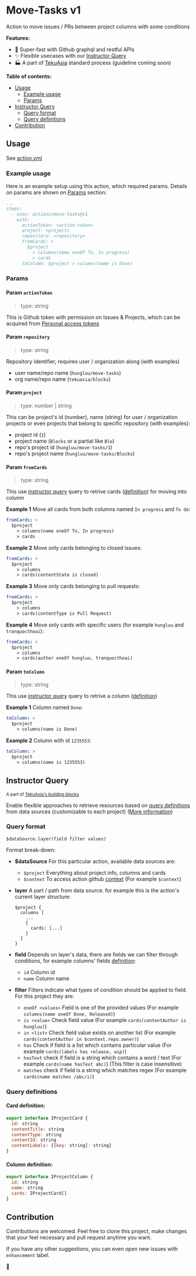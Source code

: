 Move-Tasks v1
=====
Action to move issues / PRs between project columns with some conditions

**Features:**
- 🚀 Super-fast with Github graphql and restful APIs
- ✨ Flexible usecases with our [Instructor Query](#instructor-query)
- 🏭 A part of [TekuAsia](https://github.com/tekuasia) standard process (guideline coming soon)

**Table of contents:**
  + [Usage](#usage)
    - [Example usage](#example-usage)
    - [Params](#params)
  + [Instructor Query](#instructor-query)
    - [Query format](#query-format)
    - [Query definitions](#query-definitions)
  + [Contribution](#contribution)

Usage
-----
See [action.yml](action.yml)

### Example usage

Here is an example setup using this action, which required params. Details on params are shown on [Params](#Params) section:

```yaml
...
steps:
  - uses: actions/move-tasks@v1
    with:
      actionToken: <action-token>
      project: <project>
      repository: <repository>
      fromCards: >
        $project
          > columns(name oneOf To, In progress)
          > cards
      toColumn: $project > columns(name is Done)
```

### Params
#### Param `actionToken`
> type: string

This is Github token with permission on Issues & Projects, which can be acquired from [Personal access tokens](https://github.com/settings/tokens)

#### Param `repository`
> type: string

Repository identifier, requires user / organization along (with examples)
  - user name/repo name (`hungluu/move-tasks`)
  - org name/repo name (`tekuasia/blocks`)

#### Param `project`
> type: number | string

This can be project's id (number), name (string) for user / organization projects or even projects that belong to specific repository (with examples):
  - project id (`1`)
  - project name (`Blocks` or a partial like `Blo`)
  - repo's project id (`hungluu/move-tasks/1`)
  - repo's project name (`hungluu/move-tasks/Blocks`)

#### Param `fromCards`
> type: string

This use [instructor query](#instructor-query) query to retrive cards ([definition](#card-definition)) for moving into column

**Example 1** Move all cards from both columns named `In progress` and `To do`:
```yaml
fromCards: >
  $project
    > columns(name oneOf To, In progress)
    > cards
```

**Example 2** Move only cards belonging to closed issues:
```yaml
fromCards: >
  $project
    > columns
    > cards(contentState is closed)
```

**Example 3** Move only cards belonging to pull requests:
```yaml
fromCards: >
  $project
    > columns
    > cards(contentType is Pull Request)
```

**Example 4** Move only cards with specific users (for example `hungluu` and `tranquocthoai`):
```yaml
fromCards: >
  $project
    > columns
    > cards(author oneOf hungluu, tranquocthoai)
```

#### Param `toColumn`
> type: string

This use [instructor query](#instructor-query) query to retrive a column ([definition](#column-definition))

**Example 1** Column named `Done`:
```yaml
toColumn: >
  $project
    > columns(name is Done)
```

**Example 2** Column with id `1235553`:
```yaml
toColumn: >
  $project
    > columns(name is 1235553)
```

Instructor Query
-----
<small>A part of [TekuAsia's building blocks](https://github.com/tekuasia/blocks)</small>

Enable flexible approaches to retrieve resources based on [query definitions](#query-definitions) from data sources (customizable to each project) ([More information](https://github.com/tekuasia/blocks/tree/main/packages/instructor))

### Query format

```
$dataSource.layer(field filter values)
```
Format break-down:
  + **$dataSource** For this particular action, available data sources are:
    - `$project` Everything about project info, columns and cards
    - `$context` To access action github [context](https://docs.github.com/en/actions/reference/context-and-expression-syntax-for-github-actions#github-context) (For example `$context`)
  + **layer** A part / path from data source. for example this is the action's current layer structure:
    ```
    $project {
      columns [
        ...
        {
          cards: [...]
        }
      ]
    }
    ```
  + **field** Depends on layer's data, there are fields we can filter through conditions, for example columns' fields [definition](#column-definition):
    - `id` Column id
    - `name` Column name

  + **filter** Filters indicate what types of condition should be applied to field. For this project they are:
    - `oneOf <values>` Field is one of the provided values (For example `columns(name oneOf Done, Released)`)
    - `is <value>` Check field value (For example `cards(contentAuthor is hungluu)`)
    - `in <list>` Check field value exists on another list (For example `cards(contentAuthor in $context.repo.owner)`)
    - `has` Check if field is a list which contains particular value (For example `cards(labels has release, wip)`)
    - `hasText` check if field is a string which contains a word / text (For example `cards(name hasText abc)`) (This filter is case insensitive)
    - `matches` check if field is a string which matches regex (For example `cards(name matches /abc/i)`)
### Query definitions

#### Card definition:
```js
export interface IProjectCard {
  id: string
  contentTitle: string
  contentType: string
  contentId: string
  contentLabels: {[key: string]: string}
}
```

#### Column definition:
```js
export interface IProjectColumn {
  id: string
  name: string
  cards: IProjectCard[]
}
```

Contribution
-----
Contributions are welcomed. Feel free to clone this project, make changes that your feel necessary and pull request anytime you want.

If you have any other suggestions, you can even open new issues with `enhancement` label.

:beer:
